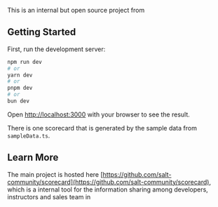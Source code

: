 This is an internal but open source project from <salt/>

## Getting Started

First, run the development server:

```bash
npm run dev
# or
yarn dev
# or
pnpm dev
# or
bun dev
```

Open [http://localhost:3000](http://localhost:3000) with your browser to see the result.

There is one scorecard that is generated by the sample data from `sampleData.ts`.

## Learn More

The main project is hosted here [https://github.com/salt-community/scorecard](https://github.com/salt-community/scorecard), which is a internal tool for the information sharing among developers, instructors and sales team in [<salt/>](https://salt.dev/)
